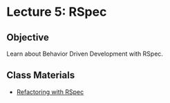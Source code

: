 Lecture 5: RSpec
================

Objective
---------

Learn about Behavior Driven Development with RSpec.

Class Materials
---------------

* [Refactoring with RSpec](10-rspec-refactor.md)

